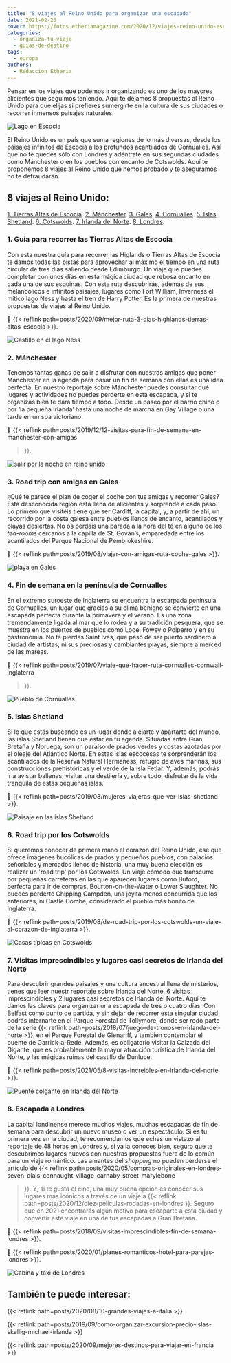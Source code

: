 ```yaml
---
title: "8 viajes al Reino Unido para organizar una escapada"
date: 2021-02-23
cover: https://fotos.etheriamagazine.com/2020/12/viajes-reino-unido-escocia-castillo-Urquhart-lago-Ness.jpg
categories: 
  - organiza-tu-viaje
  - guias-de-destino
tags: 
  - europa
authors: 
  - Redacción Etheria
---
```


Pensar en los viajes que podemos ir organizando es uno de los mayores alicientes que seguimos teniendo. Aquí te dejamos 8 propuestas al Reino Unido para que elijas si prefieres sumergirte en la cultura de sus ciudades o recorrer inmensos paisajes naturales.

![Lago en  Escocia](https://fotos.etheriamagazine.com/2020/12/castillo-kilchurn-escocia.jpg "Castillo de Kilchurn, Escocia. © Connor Mollison")

El Reino Unido es un país que suma regiones de lo más diversas, desde los paisajes 
infinitos de Escocia a los profundos acantilados de Cornualles. Así que no te quedes 
sólo con Londres y adéntrate en sus segundas ciudades como Mánchester o en los pueblos 
con encanto de Cotswolds. Aquí te proponemos 8 viajes al Reino Unido que hemos probado y 
te aseguramos no te defraudarán. 

## 8 viajes al Reino Unido:

[1\. Tierras Altas de Escocia](#Escocia). [2\. Mánchester](#Mánchester). [3\. 
Gales](#Gales). [4\. Cornualles](#Cornualles). [5\. Islas Shetland](#Shetland). [6\. 
Cotswolds](#Cotswolds). [7\. Irlanda del Norte](#Irlanda-Norte). [8\. 
Londres](#Londres). 

### 1\. Guía para recorrer las Tierras Altas de Escocia

Con esta nuestra guía para recorrer las Higlands o Tierras Altas de Escocia te damos 
todas las pistas para aprovechar al máximo el tiempo en una ruta circular de tres días 
saliendo desde Edimburgo. Un viaje que puedes completar con unos días en esta mágica 
ciudad que rebosa encanto en cada una de sus esquinas. Con esta ruta descubrirás, además 
de sus melancólicos e infinitos paisajes, lugares como Fort William, Inverness el mítico 
lago Ness y hasta el tren de Harry Potter. Es la primera de nuestras propuestas de 
viajes al Reino Unido. 

📍 {{< reflink path=posts/2020/09/mejor-ruta-3-dias-highlands-tierras-altas-escocia >}}. 

![Castillo en el lago Ness](https://fotos.etheriamagazine.com/2020/12/viajes-reino-unido-escocia-castillo-Urquhart-lago-Ness.jpg "Castillo de Urquhart en el lago Ness. © Robin Canfield")

### 2\. Mánchester

Tenemos tantas ganas de salir a disfrutar con nuestras amigas que poner Mánchester en la 
agenda para pasar un fin de semana con ellas es una idea perfecta. En nuestro reportaje 
sobre Mánchester puedes consultar qué lugares y actividades no puedes perderte en esta 
escapada, y si te organizas bien te dará tiempo a todo. Desde un paseo por el barrio 
chino o por ‘la pequeña Irlanda’ hasta una noche de marcha en Gay Village o una tarde en 
un spa victoriano. 

📍 {{< reflink path=posts/2019/12/12-visitas-para-fin-de-semana-en-manchester-con-amigas 
>}}. 

![salir por la noche en reino unido](https://fotos.etheriamagazine.com/2020/12/viajes-reino-unido-manchester.jpg "The Triangle, en Mánchester. © Elena Ortega")

### 3\. Road trip con amigas en Gales

¿Qué te parece el plan de coger el coche con tus amigas y recorrer Gales? Esta 
desconocida región está llena de alicientes y sorprende a cada paso. Lo primero que 
visitéis tiene que ser Cardiff, la capital, y, a partir de ahí, un recorrido por la 
costa galesa entre pueblos llenos de encanto, acantilados y playas desiertas. No os 
perdáis una parada a la hora del té en alguno de los _tea-rooms_ cercanos a la capilla 
de St. Govan’s, emparedada entre los acantilados del Parque Nacional de Pembrokeshire. 

📍 {{< reflink path=posts/2019/08/viajar-con-amigas-ruta-coche-gales >}}. 

![playa en Gales](https://fotos.etheriamagazine.com/2020/12/8-viajes-reino-unido-Gales-playa-Baranfundle.jpg "Playa de Baranfundle, en Gales, una de las más bellas del Reino Unido. © Manena Munar")

### 4\. Fin de semana en la península de Cornualles

En el extremo suroeste de Inglaterra se encuentra la escarpada península de Cornualles, 
un lugar que gracias a su clima benigno se convierte en una escapada perfecta durante la 
primavera y el verano. Es una zona tremendamente ligada al mar que lo rodea y a su 
tradición pesquera, que se muestra en los puertos de pueblos como Looe, Fowey o Polperro 
y en su gastronomía. No te pierdas Saint Ives, que pasó de ser puerto sardinero a ciudad 
de artistas, ni sus preciosas y cambiantes playas, siempre a merced de las mareas. 

📍 {{< reflink path=posts/2019/07/viaje-que-hacer-ruta-cornualles-cornwall-inglaterra 
>}}. 

![Pueblo de Cornualles](https://fotos.etheriamagazine.com/2020/12/viajes-reino-unido-cornualles-bahia-ives.jpg "Bahía de Saint Ives, en Cornualles. © Kris Ubach")

### 5\. Islas Shetland

Si lo que estás buscando es un lugar donde alejarte y apartarte del mundo, las islas 
Shetland tienen que estar en tu agenda. Situadas entre Gran Bretaña y Noruega, son un 
paraíso de prados verdes y costas azotadas por el oleaje del Atlántico Norte. En estas 
islas escocesas te sorprenderán los acantilados de la Reserva Natural Hermaness, refugio 
de aves marinas, sus construcciones prehistóricas y el verde de la isla Fetlar. Y, 
además, podrás ir a avistar ballenas, visitar una destilería y, sobre todo, disfrutar de 
la vida tranquila de estas pequeñas islas. 

📍 {{< reflink path=posts/2019/03/mujeres-viajeras-que-ver-islas-shetland >}}. 

![Paisaje en las islas Shetland](https://fotos.etheriamagazine.com/2020/12/viajes-reino-unido-islas-shetland.jpg "Broch de la isla de Mousa (Islas Shetland).")

### 6\. Road trip por los Cotswolds

Si queremos conocer de primera mano el corazón del Reino Unido, ese que ofrece imágenes 
bucólicas de prados y pequeños pueblos, con palacios señoriales y mercados llenos de 
historia, una muy buena elección es realizar un 'road trip' por los Cotswolds. Un viaje 
cómodo que transcurre por pequeñas carreteras en las que aparecen lugares como Buford, 
perfecta para ir de compras, Bourton-on-the-Water o Lower Slaughter. No puedes perderte 
Chipping Campden, una joyita menos concurrida que los anteriores, ni Castle Combe, 
considerado el pueblo más bonito de Inglaterra. 

📍 {{< reflink 
path=posts/2019/08/de-road-trip-por-los-cotswolds-un-viaje-al-corazon-de-inglaterra >}}. 

![Casas típicas en Cotswolds](https://fotos.etheriamagazine.com/2020/12/viajes-reino-unido-Cotswolds.jpg "Los Cotswolds. © Elena Ortega")

### 7\. Visitas imprescindibles y lugares casi secretos de Irlanda del Norte

Para descubrir grandes paisajes y una cultura ancestral llena de misterios, tienes que 
leer nuestr reportaje sobre Irlanda del Norte. 6 visitas imprescindibles y 2 lugares 
casi secretos de Irlanda del Norte. Aquí te damos las claves para organizar una escapada 
de tres o cuatro días. Con 
[Belfast](https://www.civitatis.com/es/belfast/free-tour-belfast/?aid=10211) como punto 
de partida, y sin dejar de recorrer esta singular ciudad, podrás internarte en el Parque 
Forestal de Tollymore, donde ser rodó parte de la serie {{< reflink 
path=posts/2018/07/juego-de-tronos-en-irlanda-del-norte >}}, en el Parque Forestal de 
Glenariff, y también contemplar el puente de Garrick-a-Rede. Además, es obligatorio 
visitar la Calzada del Gigante, que es probablemente la mayor atracción turística de 
Irlanda del Norte, y las mágicas ruinas del castillo de Dunluce. 

📍 {{< reflink path=posts/2021/05/8-visitas-increibles-en-irlanda-del-norte >}}. 

![Puente colgante en Irlanda del Norte](https://fotos.etheriamagazine.com/2020/12/viajes-reino-unido-irlanda-norte-puente.jpg "Puente de Carrick-a-Rede. © Pepa. G./ Etheria Magazine")

### 8\. Escapada a Londres

La capital londinense merece muchos viajes, muchas escapadas de fin de semana para 
descubrir un nuevo museo o ver un espectáculo. Si es tu primera vez en la ciudad, te 
recomendamos que eches un vistazo al reportaje de 48 horas en Londres y, si ya la 
conoces bien, seguro que te descubrimos lugares nuevos con nuestras propuestas fuera de 
lo común para un viaje romántico. Las amantes del _shopping_ no pueden perderse el 
artículo de {{< reflink 
path=posts/2020/05/compras-originales-en-londres-seven-dials-connaught-village-carnaby-street-marylebone 
>}}. Y, si te gusta el cine, una muy buena opción es conocer sus lugares más icónicos a 
través de un viaje a {{< reflink path=posts/2020/12/diez-peliculas-rodadas-en-londres 
>}}. Seguro que en 2021 encontrarás algún motivo para escaparte a esta ciudad y 
convertir este viaje en una de tus escapadas a Gran Bretaña. 

📍 {{< reflink path=posts/2018/09/visitas-imprescindibles-fin-de-semana-londres >}}. 

📍 {{< reflink path=posts/2020/01/planes-romanticos-hotel-para-parejas-londres >}}. 

![Cabina y taxi de Londres](https://fotos.etheriamagazine.com/2020/12/viajes-reino-unido-Londres-taxi-y-cabina.jpg "Las célebres cabinas londinenses y sus también conocidos taxis en los que casi se puede entrar de pie.")

## También te puede interesar:

{{< reflink path=posts/2020/08/10-grandes-viajes-a-italia >}} 

{{< reflink 
path=posts/2019/09/como-organizar-excursion-precio-islas-skellig-michael-irlanda >}} 

{{< reflink path=posts/2020/09/mejores-destinos-para-viajar-en-francia >}}
